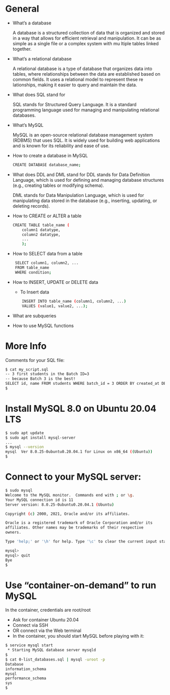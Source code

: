 # General
 
 * What’s a database
    
    A database is a structured collection of data that is organized and stored in a way that allows for efficient retrieval and manipulation. It can be as simple as a single file or a complex system with mu    ltiple tables linked together.

 * What’s a relational database
    
    A relational database is a type of database that organizes data into tables, where relationships between the data are established based on common fields. It uses a relational model to represent these re    lationships, making it easier to query and maintain the data.

 * What does SQL stand for
    
    SQL stands for Structured Query Language. It is a standard programming language used for managing and manipulating relational databases.

 * What’s MySQL
    
    MySQL is an open-source relational database management system (RDBMS) that uses SQL. It is widely used for building web applications and is known for its reliability and ease of use.

 * How to create a database in MySQL
    
    ```bash
    CREATE DATABASE database_name;
    ```

 * What does DDL and DML stand for
    DDL stands for Data Definition Language, which is used for defining and managing database structures (e.g., creating tables or modifying schema).

    DML stands for Data Manipulation Language, which is used for manipulating data stored in the database (e.g., inserting, updating, or deleting records).

 * How to CREATE or ALTER a table
    
    ```bash
    CREATE TABLE table_name (
        column1 datatype,
        column2 datatype,
        ...
        );
    ```
 * How to SELECT data from a table

   ```bash
    SELECT column1, column2, ...
    FROM table_name
    WHERE condition;
   ```


 * How to INSERT, UPDATE or DELETE data
    
    * To Insert data
    ```bash
        INSERT INTO table_name (column1, column2, ...)
        VALUES (value1, value2, ...);
    ```

 * What are subqueries

 * How to use MySQL functions

 # More Info

Comments for your SQL file:

```bash
$ cat my_script.sql
-- 3 first students in the Batch ID=3
-- because Batch 3 is the best!
SELECT id, name FROM students WHERE batch_id = 3 ORDER BY created_at DESC LIMIT 3;
$
```

# Install MySQL 8.0 on Ubuntu 20.04 LTS
```bash
$ sudo apt update
$ sudo apt install mysql-server
...
$ mysql --version
mysql  Ver 8.0.25-0ubuntu0.20.04.1 for Linux on x86_64 ((Ubuntu))
$
```

# Connect to your MySQL server:
```bash
$ sudo mysql
Welcome to the MySQL monitor.  Commands end with ; or \g.
Your MySQL connection id is 11
Server version: 8.0.25-0ubuntu0.20.04.1 (Ubuntu)

Copyright (c) 2000, 2021, Oracle and/or its affiliates.

Oracle is a registered trademark of Oracle Corporation and/or its
affiliates. Other names may be trademarks of their respective
owners.

Type 'help;' or '\h' for help. Type '\c' to clear the current input statement.

mysql>
mysql> quit
Bye
$
```

# Use “container-on-demand” to run MySQL

In the container, credentials are root/root

 * Ask for container Ubuntu 20.04
 * Connect via SSH
 * OR connect via the Web terminal
 * In the container, you should start MySQL before playing with it:

```bash
$ service mysql start
 * Starting MySQL database server mysqld
$
$ cat 0-list_databases.sql | mysql -uroot -p
Database
information_schema
mysql
performance_schema
sys
$
```
